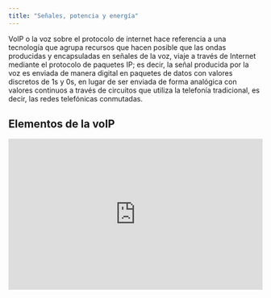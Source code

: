 ```yaml
---
title: "Señales, potencia y energía"
---
```


VoIP o la voz sobre el protocolo de internet hace referencia a una tecnología que agrupa recursos que hacen posible que las ondas producidas y encapsuladas en señales de la voz, viaje a través de Internet mediante el protocolo de paquetes IP; es decir, la señal producida por la voz es enviada de manera digital en paquetes de datos con valores discretos de 1s y 0s, en lugar de ser enviada de forma analógica con valores continuos a través de circuitos que utiliza la telefonía tradicional, es decir, las redes telefónicas conmutadas.

## Elementos de la voIP

<iframe width="100%" height="300" scrolling="no" frameborder="no" allow="autoplay" src="https://w.soundcloud.com/player/?url=https%3A//api.soundcloud.com/tracks/787968529%3Fsecret_token%3Ds-8zPUjO6ndUs&color=%23ff5500&auto_play=false&hide_related=false&show_comments=true&show_user=true&show_reposts=false&show_teaser=true&visual=true"></iframe>
